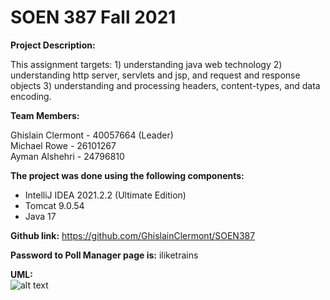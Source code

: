 # SOEN 387 Fall 2021
**Project Description:**

This assignment targets: 1) understanding java web technology 2) understanding http server, 
servlets and jsp, and request and response objects 3) understanding and processing headers,
content-types, and data encoding.


**Team Members:**

Ghislain Clermont - 40057664 (Leader) <br/>
Michael Rowe      - 26101267 <br/>
Ayman Alshehri    - 24796810 


**The project was done using the following components:**
- IntelliJ IDEA 2021.2.2 (Ultimate Edition)
- Tomcat 9.0.54
- Java 17


**Github link:**
https://github.com/GhislainClermont/SOEN387


**Password to Poll Manager page is:**
iliketrains

**UML:** <BR/>
![alt text](https://github.com/RemineralizedWater/SOEN387_Assign/blob/main/UML_a1.png)
